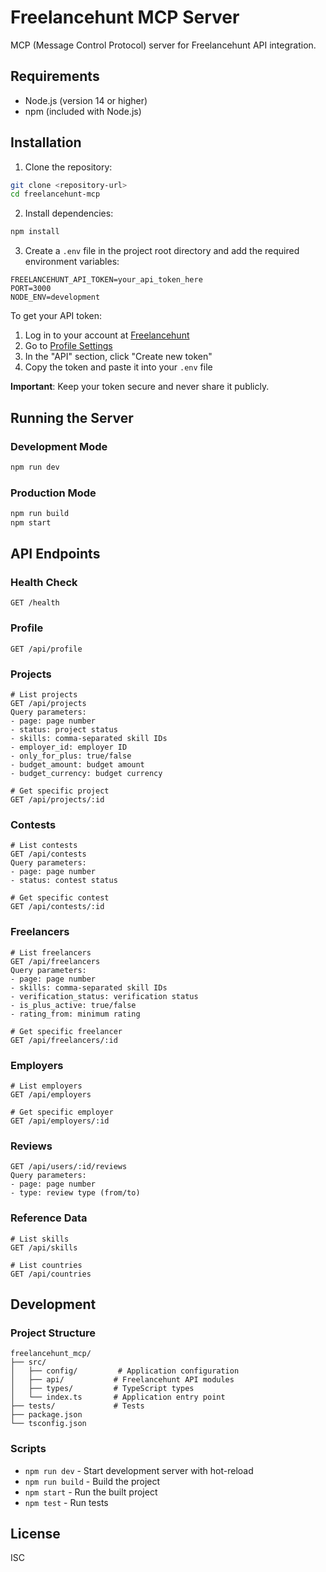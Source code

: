 # Freelancehunt MCP Server

MCP (Message Control Protocol) server for Freelancehunt API integration.

## Requirements

- Node.js (version 14 or higher)
- npm (included with Node.js)

## Installation

1. Clone the repository:
```bash
git clone <repository-url>
cd freelancehunt-mcp
```

2. Install dependencies:
```bash
npm install
```

3. Create a `.env` file in the project root directory and add the required environment variables:
```env
FREELANCEHUNT_API_TOKEN=your_api_token_here
PORT=3000
NODE_ENV=development
```

To get your API token:
1. Log in to your account at [Freelancehunt](https://freelancehunt.com)
2. Go to [Profile Settings](https://freelancehunt.com/my/api)
3. In the "API" section, click "Create new token"
4. Copy the token and paste it into your `.env` file

**Important**: Keep your token secure and never share it publicly.

## Running the Server

### Development Mode
```bash
npm run dev
```

### Production Mode
```bash
npm run build
npm start
```

## API Endpoints

### Health Check
```
GET /health
```

### Profile
```
GET /api/profile
```

### Projects
```
# List projects
GET /api/projects
Query parameters:
- page: page number
- status: project status
- skills: comma-separated skill IDs
- employer_id: employer ID
- only_for_plus: true/false
- budget_amount: budget amount
- budget_currency: budget currency

# Get specific project
GET /api/projects/:id
```

### Contests
```
# List contests
GET /api/contests
Query parameters:
- page: page number
- status: contest status

# Get specific contest
GET /api/contests/:id
```

### Freelancers
```
# List freelancers
GET /api/freelancers
Query parameters:
- page: page number
- skills: comma-separated skill IDs
- verification_status: verification status
- is_plus_active: true/false
- rating_from: minimum rating

# Get specific freelancer
GET /api/freelancers/:id
```

### Employers
```
# List employers
GET /api/employers

# Get specific employer
GET /api/employers/:id
```

### Reviews
```
GET /api/users/:id/reviews
Query parameters:
- page: page number
- type: review type (from/to)
```

### Reference Data
```
# List skills
GET /api/skills

# List countries
GET /api/countries
```

## Development

### Project Structure
```
freelancehunt_mcp/
├── src/
│   ├── config/         # Application configuration
│   ├── api/           # Freelancehunt API modules
│   ├── types/         # TypeScript types
│   └── index.ts       # Application entry point
├── tests/             # Tests
├── package.json
└── tsconfig.json
```

### Scripts

- `npm run dev` - Start development server with hot-reload
- `npm run build` - Build the project
- `npm start` - Run the built project
- `npm test` - Run tests

## License

ISC